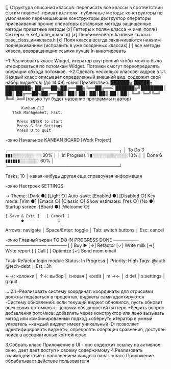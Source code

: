 [] Структура описания классов: переписать все классы в соответствии с этим планом!
    -приватные поля
    -публичные методы:
        конструкторы по умолчанию
        перемещающие конструкторы
        деструктор
        операторы присваивания
        прочие операторы
        остальные методы
    защищенные методы
    приватные методы
[x] Геттеры к полям класса -> имя_поля()
      Сеттеры -> set_поле_класса()
[x] Переименовать базовые классы: base_class_имякласа.h
[x] Поля класса всегда заканчиваются нижним подчеркиванием
(исправить в уже созданных классах)
[ ] все методы класса, вовзращающие ссылки лучше lr-аннотировать

+1.Реализовать класс Widget, итератор внутренний чтобы можно было
итерироваться по потомкам Widget. Потомки смогут переопределять
операции обхода потомков. 
->2.Сделать несколько классов-кадров в UI. Каждый класс описывает определенный внешний вид, содержит свой набор
виджетов: (до 14.09)
-окно Приветствия:
      ██████╗  █████╗ ████████╗
      ██╔══██╗██╔══██╗╚══██╔══╝
      ██████╔╝███████║   ██║
      ██╔══██╗██╔══██║   ██║
      ██║  ██║██║  ██║   ██║
      ╚═╝  ╚═╝╚═╝  ╚═╝   ╚═╝(только тут будет название программы и автор)

           Kanban CLI
       Task Management, Fast.

         Press ENTER to start
         Press S for Settings
         Press Q to quit

-окно Начальное
KANBAN BOARD [Work Project]

┌───────────────────────────────────┐
│ To Do       3 ▮▮▮░░░░░░░░░ 30%    │
│ In Progress 1 ▮░░░░░░░░░░░ 10%    │
│ Done        6 ▮▮▮▮▮▮░░░░░░ 60%    │
└───────────────────────────────────┘

Tasks: 10 │ какая-нибудь другая еще справочная информация

-окно Настроек
    SETTINGS

 -> Theme:           [Dark    ●] [Light ○]
    Auto-save:       [Enabled ●] [Disabled ○]
    Key mode:        [Vim     ●] [Emacs ○] [Classic ○]
    Show estimates:  [Yes     ○] [No    ●]
    Startup screen:  [Board   ●] [Welcome ○]

    [ Save & Exit ]   [ Cancel ]
           ●               ○

 Arrows: navigate │ Space/Enter: toggle │ Tab: switch buttons │ Esc: cancel

-окно Главный экран
TO DO         IN PROGRESS          DONE
────────      ─────────────        ──────
[ ] Buy       ► [→] Refactor       [✓] Write
milk            [→] Write          report
[ ] Call        [ ] Optimize       [✓] Send
mom                                email


Task: Refactor login module
Status: In Progress │ Priority: High
Tags: @auth @tech-debt │ Est.: 3h

←→: колонки │ ↑↓: выбор │ i:новая │ e:edit │ m:→← │ d:del │ s:settings │ q:quit

...
2.1 -Реализовать систему координат: координаты для отрисовки должны подаваться в процентах, виджеты сами адаптируются
    -Систему обновлений: если текущий виджет обновился, пусть обновит всех своих потомков <- цепочка обязанностей паттерн
    +Решить вопрос добавления потомков: добавлять через конструктор или явно вызывать метод или комбинированный подход
    +обернуть итератор в умный указатель
    +каждый виджет имеет уникальный ID: позволяет идентифицировать виджеты, определять операции сравнения, доступен поиск в ассоциативных контейнерах
    
3.Собрать класс Приложение в UI - оно содержит ссылку на активное окно, дает дает доступ к своему содержимому
4.Реализовать взаимодействие с наполнением каждого окна:
-класс Приложение обрабатывает действие пользователя

